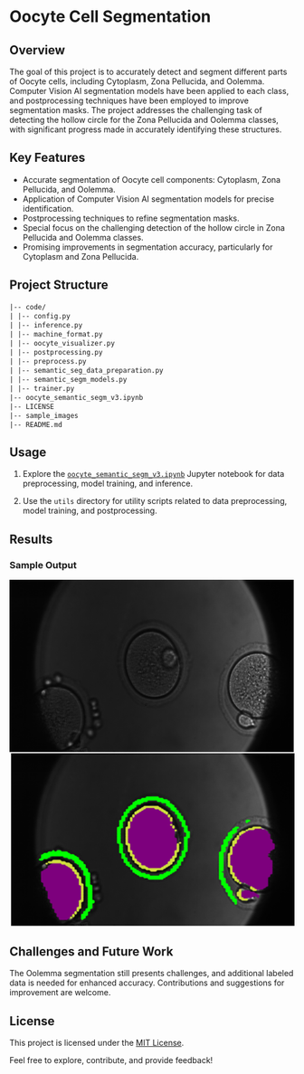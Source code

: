 # Oocyte Cell Segmentation

## Overview

The goal of this project is to accurately detect and segment different parts of Oocyte cells, including Cytoplasm, Zona Pellucida, and Oolemma. Computer Vision AI segmentation models have been applied to each class, and postprocessing techniques have been employed to improve segmentation masks. The project addresses the challenging task of detecting the hollow circle for the Zona Pellucida and Oolemma classes, with significant progress made in accurately identifying these structures.

## Key Features

- Accurate segmentation of Oocyte cell components: Cytoplasm, Zona Pellucida, and Oolemma.
- Application of Computer Vision AI segmentation models for precise identification.
- Postprocessing techniques to refine segmentation masks.
- Special focus on the challenging detection of the hollow circle in Zona Pellucida and Oolemma classes.
- Promising improvements in segmentation accuracy, particularly for Cytoplasm and Zona Pellucida.

## Project Structure
```plaintext
|-- code/
| |-- config.py
| |-- inference.py
| |-- machine_format.py
| |-- oocyte_visualizer.py
| |-- postprocessing.py
| |-- preprocess.py
| |-- semantic_seg_data_preparation.py
| |-- semantic_segm_models.py
| |-- trainer.py
|-- oocyte_semantic_segm_v3.ipynb
|-- LICENSE
|-- sample_images
|-- README.md
```
## Usage

1. Explore the [`oocyte_semantic_segm_v3.ipynb`](oocyte_semantic_segm_v3.ipynb) Jupyter notebook for data preprocessing, model training, and inference.

2. Use the `utils` directory for utility scripts related to data preprocessing, model training, and postprocessing.

## Results

### Sample Output

![Sample Output](sample/oocyte-cell-parts-segm-2.png)

## Challenges and Future Work

The Oolemma segmentation still presents challenges, and additional labeled data is needed for enhanced accuracy. Contributions and suggestions for improvement are welcome.

## License

This project is licensed under the [MIT License](LICENSE).

Feel free to explore, contribute, and provide feedback!
